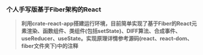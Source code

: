 ### 个人手写版基于Fiber架构的React

> **利用crate-react-app搭建运行环境，目前简单实现了基于Fiber的React元素渲染、函数组件、类组件(包括setState)、DIFF算法、合成事件、useReducer、useState。实现原理详情参考源码(react、react-dom、fiber文件夹下)中的注释**